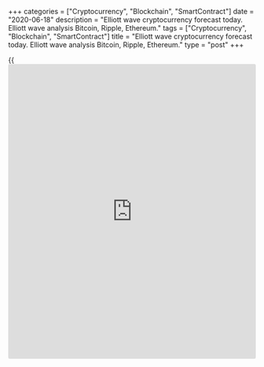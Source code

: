 +++
categories = ["Cryptocurrency", "Blockchain", "SmartContract"]
date = "2020-06-18"
description = "Elliott wave cryptocurrency forecast today. Elliott wave analysis Bitcoin, Ripple, Ethereum."
tags = ["Cryptocurrency", "Blockchain", "SmartContract"]
title = "Elliott wave cryptocurrency forecast today. Elliott wave analysis Bitcoin, Ripple, Ethereum."
type = "post"
+++

{{<iframe id="large-banner" src="https://www.bounty.group/#slide=4.0" width="100%" height="600" scrolling="no" style="border: 0px solid rgb(216, 221, 230); border-radius: 3px;">}}

June 18, 2020

June 18, 2020

Elliott wave [daily](https://www.fintecher.org/2020/03/03/forex-trading-daily-strategy/) forecast for Bitcoin, Ripple and EthereumRoman Onegin

## Elliott wave forecast for BTCUSD, ETHUSD, XRPUSD for today

###  **Elliott wave[BTCUSD][1] analysis**

 **![LiteForex: Elliott wave cryptocurrency forecast today. Elliott wave
analysis Bitcoin, Ripple, Ethereum.][2]**

Corrective wave [4] has completed as a skewed triangle
(A)-(B)-(C)-(D)-(E) within the global impulse wave A. There is likely to
be forming the initial phase of the final wave [5]that may complete as a
simple bullish impulse wave. The sub-waves (1) and (2) look complete, so
the price should be rising in impulse (3). The entire wave [5] may
complete at a level of around 10800. An approximate trajectory of the
Bitcoin future price movement is outlined in the chart.

* * *

###  **Elliott wave[XRPUSD][3] analysis**

![LiteForex: Elliott wave cryptocurrency forecast today. Elliott wave
analysis Bitcoin, Ripple, Ethereum.][4]

The long-term corrective wave (B) is likely to have completed, it
started developing in late April 2020. The (B) correction is a bearish
double zigzag, where zigzags W and Y are connected with the upward
linking wave X that is a double zigzag. The XRPUSD market is now forming
the initial part of the new trend. The small sub-waves 1 and 2 are
likely to have completed, so, the price should be rising in the impulse
wave 3.

* * *

###  **Elliott wave[ETHUSD][5] analysis**

 **![LiteForex: Elliott wave cryptocurrency forecast today. Elliott wave
analysis Bitcoin, Ripple, Ethereum.][6]**

The ETHUSD chart shows the structure of the upward impulse wave A, where
sub-waves [1]-[2]-[3]-[4] have completed, and the final wave [5] is now
developing as a five-wave impulse. There has recently completed the down
corrective wave (4) that is composed of sub-waves a-b-c, and the price
has started rising. There should be forming the initial segment of the
new impulse wave, where the first two sub-waves 1 and 2 have completed,
and the price is expected to be rising in the sub-wave 3. The entire
wave [5] should complete at a level of around 263.00, as it is outlined
in the chart.

* * *

P.S. Did you like my article? Share it in social networks: it will be
the best “thank you" :)

Ask me questions and comment below. I’ll be glad to answer your
questions and give necessary explanations.

 **Useful links:**

  * I recommend trying to trade with a reliable broker [here][7]. The system allows you to trade by yourself or copy successful traders from all across the globe.
  * Use my promo-code BLOG for getting deposit bonus 50% on LiteForex platform. Just enter this code in the appropriate field while [depositing][8] your trading account.
  * Telegram channel with high-quality analytics, Forex reviews, training articles, and other useful things for traders <t.me/liteforex>

![Elliott wave [daily](https://www.fintecher.org/2020/03/03/forex-trading-daily-strategy/) forecast for Bitcoin, Ripple and Ethereum][9]

The content of this article reflects the author’s opinion and does not
necessarily reflect the official position of LiteForex. The material
published on this page is provided for informational purposes only and
should not be considered as the provision of investment advice for the
purposes of Directive 2004/39/EC.

Rate this article:

{{value}}

( {{count}} {{title}} )

   1. my.liteforex.com/trading/chart?symbol=BTCUSD
   2. cdn.liteforex.com/cache/uploads/blog_post/wave-analysis-crypto/18-06-2020/BTCUSDH2.png?w=30&s=a725187943b8e2cde731c9ba5364b1af
   3. my.liteforex.com/trading/chart?symbol=XRPUSD
   4. cdn.liteforex.com/cache/uploads/blog_post/wave-analysis-crypto/18-06-2020/XRPUSDH2.png?w=30&s=4c79073a5fc7383b0aba3f88d34dc475
   5. my.liteforex.com/trading/chart?symbol=ETHUSD
   6. cdn.liteforex.com/cache/uploads/blog_post/wave-analysis-crypto/18-06-2020/ETHUSDH2.png?w=30&s=cdb6efd692ff0df37681c589266eef79
   7. my.liteforex.com/?category=analysts-opinions&slug=elliott-wave-[daily](https://www.fintecher.org/2020/03/03/forex-trading-daily-strategy/)-forecast-for-[bitcoin](https://www.letsplayfx.com/blog/forex-for-bitcoin/)-ripple-and-[Ethereum](https://www.playgroundfx.com/blog/the-creator-of-ethereum/)-2020-06-18&openPopup=%2Fregistration%2Fpopup&utm_source=blog&utm_medium=article&utm_campaign=bonus
   8. my.liteforex.com/deposit/?category=analysts-opinions&slug=elliott-wave-[daily](https://www.fintecher.org/2020/03/03/forex-trading-daily-strategy/)-forecast-for-[bitcoin](https://www.letsplayfx.com/blog/forex-for-bitcoin/)-ripple-and-[Ethereum](https://www.playgroundfx.com/blog/the-creator-of-ethereum/)-2020-06-18&promo_code=BLOG&utm_source=blog&utm_medium=article&utm_campaign=bonus
   9. cdn.liteforex.com/cache/uploads/blog_post/wave-analysis-crypto/18-06-2020/[BTC](https://www.playgroundfx.com/blog/who-is-the-creator-of-bitcoin/)-eth-xrp-18-06-2020-wave-analysis.png?q=75&w=1000&s=743ee624039c1f3e3a3eb567b26533c2